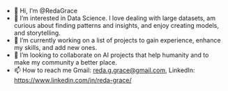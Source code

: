 - 👋 Hi, I’m @RedaGrace
- 👀 I’m interested in Data Science. I love dealing with large datasets, am curious about finding patterns and insights, and enjoy creating models, and storytelling.
- 🌱 I’m currently working on a list of projects to gain experience, enhance my skills, and add new ones.
- 💞️ I’m looking to collaborate on AI projects that help humanity and to make my community a better place.
- 📫 How to reach me Gmail: reda.g.grace@gmail.com, LinkedIn: https://www.linkedin.com/in/reda-grace/

<!---
RedaGrace/RedaGrace is a ✨ special ✨ repository because its `README.md` (this file) appears on your GitHub profile.
You can click the Preview link to take a look at your changes.
--->
